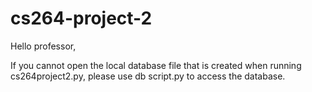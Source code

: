 # cs264-project-2
Hello professor,

If you cannot open the local database file that is created when running cs264project2.py, please use db script.py to access the database.
